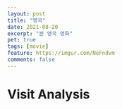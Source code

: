 ```yaml
---
layout: post
title: "영국"
date: 2021-08-20
excerpt: "본 영국 영화"
pet: true
tags: [movie]
feature: https://imgur.com/NeFndvm
comments: false
---
```


# Visit Analysis

